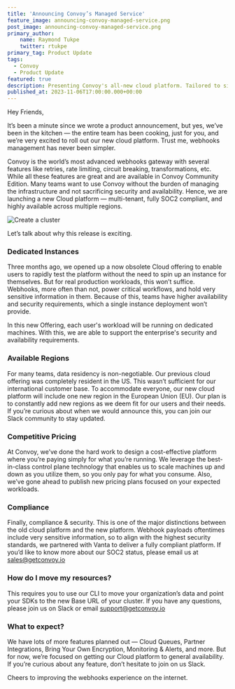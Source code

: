 ```yaml
---
title: 'Announcing Convoy’s Managed Service'
feature_image: announcing-convoy-managed-service.png
post_image: announcing-convoy-managed-service.png 
primary_author:
    name: Raymond Tukpe
    twitter: rtukpe
primary_tag: Product Update
tags:
  - Convoy
  - Product Update
featured: true
description: Presenting Convoy's all-new cloud platform. Tailored to simplify webhooks management like never before, join us as we unveil our exciting new cloud offering featuring dedicated instances, expanded regional availability, competitive pricing, industry standard security, and uncompromising compliance.
published_at: 2023-11-06T17:00:00.000+00:00
---
```


Hey Friends,

It’s been a minute since we wrote a product announcement, but yes, we’ve been in the kitchen — the entire team has been cooking, just for you, and we’re very excited to roll out our new cloud platform. Trust me, webhooks management has never been simpler.

Convoy is the world’s most advanced webhooks gateway with several features like retries, rate limiting, circuit breaking, transformations, etc. While all these features are great and are available in Convoy Community Edition. Many teams want to use Convoy without the burden of managing the infrastructure and not sacrificing security and availability. Hence, we are launching a new Cloud platform — multi-tenant, fully SOC2 compliant, and highly available across multiple regions.

![Create a cluster](/blog-assets/creating-cluster.gif)

Let’s talk about why this release is exciting.

### Dedicated Instances

Three months ago, we opened up a now obsolete Cloud offering to enable users to rapidly test the platform without the need to spin up an instance for themselves. But for real production workloads, this won’t suffice. Webhooks, more often than not, power critical workflows, and hold very sensitive information in them. Because of this, teams have higher availability and security requirements, which a single instance deployment won’t provide.

In this new Offering, each user's workload will be running on dedicated machines. With this, we are able to support the enterprise's security and availability requirements.

### Available Regions

For many teams, data residency is non-negotiable. Our previous cloud offering was completely resident in the US. This wasn’t sufficient for our international customer base. To accommodate everyone, our new cloud platform will include one new region in the European Union (EU). Our plan is to constantly add new regions as we deem fit for our users and their needs. If you’re curious about when we would announce this, you can join our Slack community to stay updated.

### Competitive Pricing

At Convoy, we’ve done the hard work to design a cost-effective platform where you’re paying simply for what you’re running. We leverage the best-in-class control plane technology that enables us to scale machines up and down as you utilize them, so you only pay for what you consume. Also, we’ve gone ahead to publish new pricing plans focused on your expected workloads.

### Compliance

Finally, compliance & security. This is one of the major distinctions between the old cloud platform and the new platform. Webhook payloads oftentimes include very sensitive information, so to align with the highest security standards, we partnered with Vanta to deliver a fully compliant platform.  If you’d like to know more about our SOC2 status, please email us at sales@getconvoy.io

### How do I move my resources?

This requires you to use our CLI to move your organization’s data and point your SDKs to the new Base URL of your cluster. If you have any questions, please join us on Slack or email support@getconvoy.io

### What to expect?

We have lots of more features planned out — Cloud Queues, Partner Integrations, Bring Your Own Encryption, Monitoring & Alerts, and more. But for now, we’re focused on getting our Cloud platform to general availability. If you’re curious about any feature, don’t hesitate to join on us Slack.

Cheers to improving the webhooks experience on the internet.
